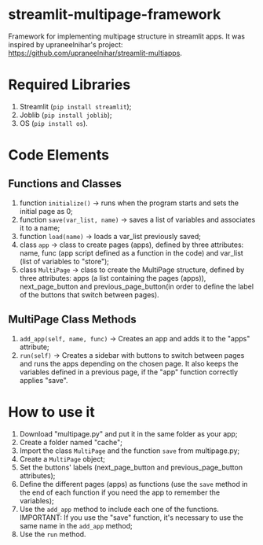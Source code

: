 # streamlit-multipage-framework
Framework for implementing multipage structure in streamlit apps.
It was inspired by upraneelnihar's project: https://github.com/upraneelnihar/streamlit-multiapps.

# Required Libraries
1. Streamlit (`pip install streamlit`);
2. Joblib (`pip install joblib`);
3. OS (`pip install os`).

# Code Elements

## Functions and Classes
1. function `initialize()` -> runs when the program starts and sets the initial page as 0;
2. function `save(var_list, name)` -> saves a list of variables and associates it to a name;
3. function `load(name)` -> loads a var_list previously saved;
4. class `app` -> class to create pages (apps), defined by three attributes: name, func (app script defined as a function in the code) and var_list (list of variables to "store");
5. class `MultiPage` -> class to create the MultiPage structure, defined by three attributes: apps (a list containing the pages (apps)), next_page_button and previous_page_button(in order to define the label of the buttons that switch between pages).

## MultiPage Class Methods
1. `add_app(self, name, func)` -> Creates an app and adds it to the "apps" attribute;
2. `run(self)` -> Creates a sidebar with buttons to switch between pages and runs the apps depending on the chosen page. It also keeps the variables defined in a previous page, if the "app" function correctly applies "save".

# How to use it
1. Download "multipage.py" and put it in the same folder as your app;
2. Create a folder named "cache";
3. Import the class `MultiPage` and the function `save` from multipage.py;
4. Create a `MultiPage` object;
5. Set the buttons' labels (next_page_button and previous_page_button attributes);
6. Define the different pages (apps) as functions (use the `save` method in the end of each function if you need the app to remember the variables);
7. Use the `add_app` method to include each one of the functions. IMPORTANT: If you use the "save" function, it's necessary to use the same name in the `add_app` method;
8. Use the `run` method.
